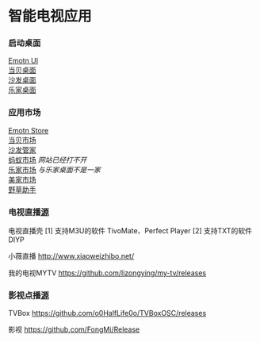 # 智能电视应用

### 启动桌面

[Emotn UI](https://app.emotn.com/ui/)  
[当贝桌面](https://www.dangbei.com/zhuomian/)  
[沙发桌面](https://www.shafa.com/launcher)  
[乐家桌面](https://lejiazm.com/)  

### 应用市场

[Emotn Store](https://app.emotn.com/)  
[当贝市场](https://www.dangbei.com/apps/)  
[沙发管家](https://www.shafa.com/market)  
[蚂蚁市场](http://www.mayiapk.com/) *网站已经打不开*  
[乐家市场](https://www.mylejia.com/market) *与乐家桌面不是一家*  
[美家市场](https://www.mjapk.com/mjapp/)  
[野草助手](https://www.yecao.fun/)

### 电视直播[源](https://github.com/vinswu/vinswu.github.io/blob/main/live/readme.md#直播源)

电视直播壳 [1] 支持M3U的软件 TivoMate、Perfect Player  [2] 支持TXT的软件 DIYP  

小薇直播 http://www.xiaoweizhibo.net/  

我的电视MYTV https://github.com/lizongying/my-tv/releases

### 影视点播[源](https://github.com/vinswu/vinswu.github.io/tree/main/tvbox#在线接口)

TVBox https://github.com/o0HalfLife0o/TVBoxOSC/releases   

影视 https://github.com/FongMi/Release
